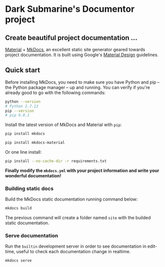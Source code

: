 # Dark Submarine's Documentor project

## Create beautiful project documentation ...

[Material][2] + [MkDocs][1], an excellent static site generator geared
towards project documentation. It is built using Google's [Material Design][2]
guidelines.

[1]: https://www.mkdocs.org
[2]: https://squidfunk.github.io/mkdocs-material/


## Quick start

Before installing MkDocs, you need to make sure you have Python and pip – the Python package manager – up and running. You can verify if you're already good to go with the following commands:

```bash
python --version
# Python 2.7.13
pip --version
# pip 9.0.1
```

Install the latest version of MkDocs and Material with `pip`:

```bash
pip install mkdocs
```

```bash
pip install mkdocs-material
```

Or one line install:

```bash
pip install --no-cache-dir -r requirements.txt
```

**Finally modify the `mkdocs.yml` with your project information and write your wonderful documentation!**


### Building static docs

Build the MkDocs static documentation running command below:

```bash
mkdocs build
```

The previous command will create a folder named `site` with the builded static documentation.

### Serve documentation

Run the `builtin` development server in order to see documentation in edit-time, useful to check each documentation change in realtime.

```bash
mkdocs serve
```
